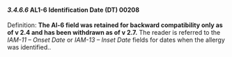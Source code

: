 #### *3.4.6.6* AL1-6 Identification Date (DT) 00208

Definition: **The Al-6 field was retained for backward compatibility only as of v 2.4 and has been withdrawn as of v 2.7.** The reader is referred to the _IAM-11 – Onset Date_ or _IAM-13 – Inset Date_ fields for dates when the allergy was identified..

